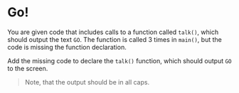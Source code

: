 # Go!

You are given code that includes calls to a function called `talk()`, which should output the text `GO`.
The function is called 3 times in `main()`, but the code is missing the function declaration.

Add the missing code to declare the `talk()` function, which should output `GO` to the screen.

>Note, that the output should be in all caps.